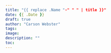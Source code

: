 ```yaml
---
title: "{{ replace .Name "-" " " | title }}"
date: {{ .Date }}
draft: true
author: "Carson Webster"
tags:
image:
description: ""
toc:
---
```

